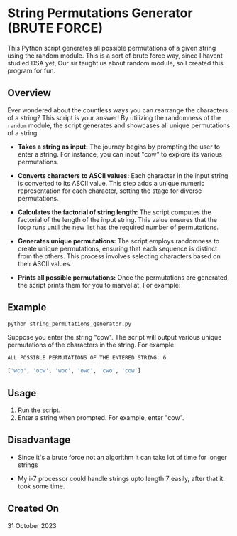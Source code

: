 # String Permutations Generator (BRUTE FORCE)

This Python script generates all possible permutations of a given string using the random module. This is a sort of brute force way, since I havent studied DSA yet, Our sir taught us about random module, so I created this program for fun.

## Overview

Ever wondered about the countless ways you can rearrange the characters of a string? This script is your answer! By utilizing the randomness of the `random` module, the script generates and showcases all unique permutations of a string.

- **Takes a string as input:** The journey begins by prompting the user to enter a string. For instance, you can input "cow" to explore its various permutations.

- **Converts characters to ASCII values:** Each character in the input string is converted to its ASCII value. This step adds a unique numeric representation for each character, setting the stage for diverse permutations.

- **Calculates the factorial of string length:** The script computes the factorial of the length of the input string. This value ensures that the loop runs until the new list has the required number of permutations.

- **Generates unique permutations:** The script employs randomness to create unique permutations, ensuring that each sequence is distinct from the others. This process involves selecting characters based on their ASCII values.

- **Prints all possible permutations:** Once the permutations are generated, the script prints them for you to marvel at. For example:

## Example


```bash
python string_permutations_generator.py
```
Suppose you enter the string "cow". The script will output various unique permutations of the characters in the string. For example:
```bash
ALL POSSIBLE PERMUTATIONS OF THE ENTERED STRING: 6

['wco', 'ocw', 'woc', 'owc', 'cwo', 'cow']
```

## Usage

1. Run the script.
2. Enter a string when prompted. For example, enter "cow".

## Disadvantage
- Since it's a brute force not an algorithm it can take lot of time for longer strings

- My i-7 processor could handle strings upto length 7 easily, after that it took some time.


## Created On
31 October 2023
